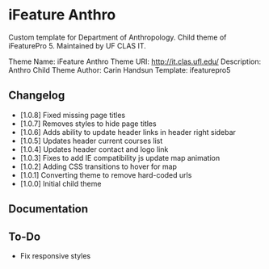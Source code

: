 iFeature Anthro
================

Custom template for Department of Anthropology. Child theme of iFeaturePro 5. Maintained by UF CLAS IT.

Theme Name:     iFeature Anthro
Theme URI:		http://it.clas.ufl.edu/
Description:    Anthro Child Theme
Author:         Carin Handsun
Template:       ifeaturepro5

Changelog
----------
* [1.0.8] Fixed missing page titles
* [1.0.7] Removes styles to hide page titles
* [1.0.6] Adds ability to update header links in header right sidebar
* [1.0.5] Updates header current courses list 
* [1.0.4] Updates header contact and logo link 
* [1.0.3] Fixes to add IE compatibility js update map animation 
* [1.0.2] Adding CSS transitions to hover for map 	
* [1.0.1] Converting theme to remove hard-coded urls 	
* [1.0.0] Initial child theme

Documentation
--------------


To-Do
------
* Fix responsive styles
